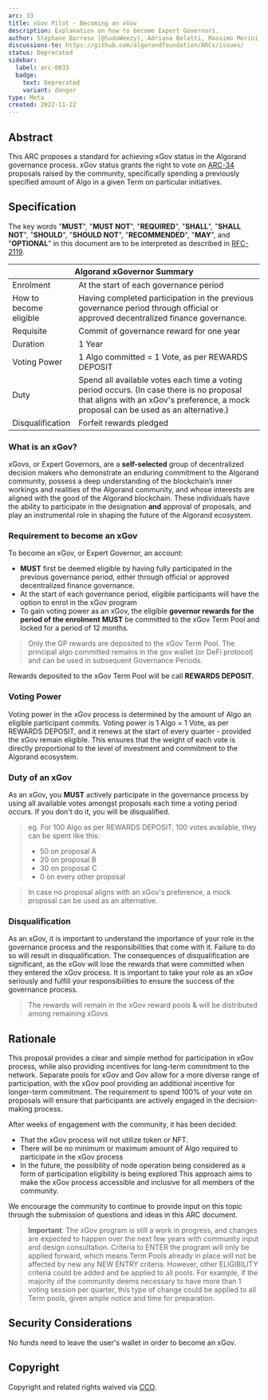 ```yaml
---
arc: 33
title: xGov Pilot - Becoming an xGov
description: Explanation on how to become Expert Governors.
author: Stéphane Barroso (@SudoWeezy), Adriana Belotti, Massimo Morini, Michel Treccani, John Woods, Shai Halevi
discussions-to: https://github.com/algorandfoundation/ARCs/issues/
status: Deprecated
sidebar:
  label: arc-0033
  badge:
    text: Deprecated
    variant: danger
type: Meta
created: 2022-11-22
---
```

## Abstract
This ARC proposes a standard for achieving xGov status in the Algorand governance process. xGov status grants the right to vote on [ARC-34](/arc-standards/arc-0034) proposals raised by the community, specifically spending a previously specified amount of Algo in a given Term on particular initiatives.


## Specification
The key words "**MUST**", "**MUST NOT**", "**REQUIRED**", "**SHALL**", "**SHALL NOT**", "**SHOULD**", "**SHOULD NOT**", "**RECOMMENDED**", "**MAY**", and "**OPTIONAL**" in this document are to be interpreted as described in <a href="https://www.ietf.org/rfc/rfc2119.txt">RFC-2119</a>.

<table>
<thead>
  <tr>
    <th colspan="2">Algorand xGovernor Summary</th>
  </tr>
</thead>
<tbody>
  <tr>
    <td>Enrolment</td>
    <td colspan="2">At the start of each governance period</td>
  </tr>
  <tr>
    <td>How to <br>become eligible</td>
    <td>Having completed participation in the previous governance period through official or approved decentralized finance governance.</td>
  </tr>  <tr>
    <td>Requisite</td>
    <td colspan="2">Commit of governance reward for one year</td>
  </tr>
  <tr>
    <td>Duration</td>
    <td colspan="2">1 Year</td>
  </tr>
  <tr>
    <td>Voting Power</td>
    <td colspan="2">1 Algo committed = 1 Vote, as per REWARDS DEPOSIT</td>
  </tr>
  <tr>
    <td>Duty</td>
    <td colspan="2">Spend all available votes each time a voting period occurs. (In case there is no proposal that aligns with an xGov's preference, a mock proposal can be used as an alternative.)</td>
  </tr>
  <tr>
    <td rowspan="1">Disqualification</td>
    <td colspan="2">Forfeit rewards pledged</td>
  </tr>
</tbody>
</table>

### What is an xGov?
xGovs, or Expert Governors, are a **self-selected** group of decentralized decision makers who demonstrate an enduring commitment to the Algorand community, possess a deep understanding of the blockchain’s inner workings and realities of the Algorand community, and whose interests are aligned with the good of the Algorand blockchain. These individuals have the ability to participate in the designation **and** approval of proposals, and play an instrumental role in shaping the future of the Algorand ecosystem.

### Requirement to become an xGov
To become an xGov, or Expert Governor, an account:
- **MUST** first be deemed eligible by having fully participated in the previous governance period, either through official or approved decentralized finance governance.
- At the start of each governance period, eligible participants will have the option to enrol in the xGov program
- To gain voting power as an xGov, the eligible **governor rewards for the period of the enrolment** **MUST** be committed to the xGov Term Pool and locked for a period of 12 months.
> Only the GP rewards are deposited to the xGov Term Pool. The principal algo committed remains in the gov wallet (or DeFi protocol) and can be used in subsequent Governance Periods.

Rewards deposited to the xGov Term Pool will be call **REWARDS DEPOSIT**.

### Voting Power
Voting power in the xGov process is determined by the amount of Algo an eligible participant commits. Voting power is 1 Algo = 1 Vote, as per REWARDS DEPOSIT, and it renews at the start of every quarter - provided the xGov remain eligible.
This ensures that the weight of each vote is directly proportional to the level of investment and commitment to the Algorand ecosystem.

### Duty of an xGov
As an xGov, you **MUST** actively participate in the governance process by using all available votes amongst proposals each time a voting period occurs. If you don't do it, you will be disqualified.
> eg. For 100 Algo as per REWARDS DEPOSIT, 100 votes available, they can be spent like this:
> - 50 on proposal A
> - 20 on proposal B
> - 30 on proposal C
> - 0 on every other proposal

> In case no proposal aligns with an xGov's preference, a mock proposal can be used as an alternative.

### Disqualification
As an xGov, it is important to understand the importance of your role in the governance process and the responsibilities that come with it. Failure to do so will result in disqualification. The consequences of disqualification are significant, as the xGov will lose the rewards that were committed when they entered the xGov process. It is important to take your role as an xGov seriously and fulfill your responsibilities to ensure the success of the governance process.

> The rewards will remain in the xGov reward pools & will be distributed among remaining xGovs

## Rationale
This proposal provides a clear and simple method for participation in xGov process, while also providing incentives for long-term commitment to the network. Separate pools for xGov and Gov allow for a more diverse range of participation, with the xGov pool providing an additional incentive for longer-term commitment. The requirement to spend 100% of your vote on proposals will ensure that participants are actively engaged in the decision-making process.

After weeks of engagement with the community, it has been decided:
- That the xGov process will not utilize token or NFT.
- There will be no minimum or maximum amount of Algo required to participate in the xGov process
- In the future, the possibility of node operation being considered as a form of participation eligibility is being explored
This approach aims to make the xGov process accessible and inclusive for all members of the community.

We encourage the community to continue to provide input on this topic through the submission of questions and ideas in this ARC document.

> **Important**:  The xGov program is still a work in progress, and changes are expected to happen over the next few years with community input and design consultation. Criteria to ENTER the program will only be applied forward, which means Term Pools already in place will not be affected by new any NEW ENTRY criteria. However, other ELIGIBILITY criteria could be added and be applied to all pools. For example, if the majority of the community deems necessary to have more than 1 voting session per quarter, this type of change could be applied to all Term pools, given ample notice and time for preparation.

## Security Considerations
No funds need to leave the user's wallet in order to become an xGov.

## Copyright
Copyright and related rights waived via <a href="https://creativecommons.org/publicdomain/zero/1.0/">CCO</a>.
